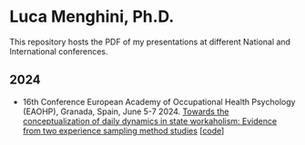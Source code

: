 # Luca Menghini, Ph.D.
This repository hosts the PDF of my presentations at different National and International conferences. 

## 2024

- 16th Conference European Academy of Occupational Health Psychology (EAOHP), Granada, Spain, June 5-7 2024. [Towards the conceptualization of daily dynamics in state workaholism: Evidence from two experience sampling method studies]([https://luca-menghini.github.io/presentations](https://luca-menghini.github.io/presentations/)/2024/EAOHP24/EAOHP2024.pdf) [[code](https://luca-menghini.github.io/presentations](https://luca-menghini.github.io/presentations/)/2024/EAOHP24/EAOHP2024.Rmd)] 
